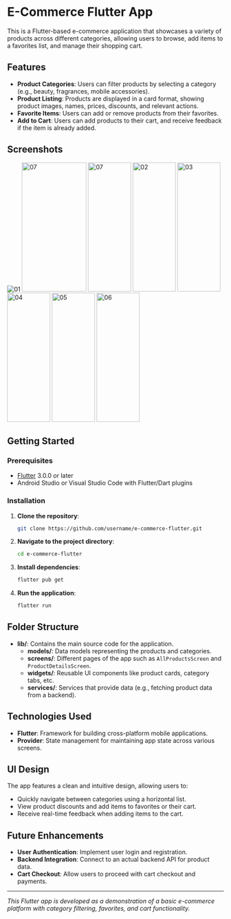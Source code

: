# E-Commerce Flutter App

This is a Flutter-based e-commerce application that showcases a variety of products across different categories, allowing users to browse, add items to a favorites list, and manage their shopping cart.

## Features

- **Product Categories**: Users can filter products by selecting a category (e.g., beauty, fragrances, mobile accessories).
- **Product Listing**: Products are displayed in a card format, showing product images, names, prices, discounts, and relevant actions.
- **Favorite Items**: Users can add or remove products from their favorites.
- **Add to Cart**: Users can add products to their cart, and receive feedback if the item is already added.

## Screenshots
![01]()
<img src="https://github.com/user-attachments/assets/649872d3-2014-41e0-a12b-39de92f4e5f0" alt="07" width="150" height="300">
<img src="https://github.com/user-attachments/assets/78256ffc-54fe-4880-bd74-85746fd0578e" alt="07" width="100" height="300">
<img src="https://github.com/user-attachments/assets/091edfaa-f0a9-4703-b112-5645e9812534" alt="02" width="100" height="300">
<img src="https://github.com/user-attachments/assets/52d93c4f-8d8a-44a3-90cb-dccb05579c6c" alt="03" width="100" height="300">
<img src="https://github.com/user-attachments/assets/0df41e06-8057-4eba-9443-3156b045894a" alt="04" width="100" height="300">
<img src="https://github.com/user-attachments/assets/8c8176d4-837f-4cba-9432-2ae0f80b7575" alt="05" width="100" height="300">
<img src="https://github.com/user-attachments/assets/7fc4cd95-098d-408a-a5cd-dc97d70d0da0" alt="06" width="100" height="300">





## Getting Started

### Prerequisites

- [Flutter](https://flutter.dev) 3.0.0 or later
- Android Studio or Visual Studio Code with Flutter/Dart plugins

### Installation

1. **Clone the repository**:
    ```sh
    git clone https://github.com/username/e-commerce-flutter.git
    ```
2. **Navigate to the project directory**:
    ```sh
    cd e-commerce-flutter
    ```
3. **Install dependencies**:
    ```sh
    flutter pub get
    ```
4. **Run the application**:
    ```sh
    flutter run
    ```

## Folder Structure

- **lib/**: Contains the main source code for the application.
  - **models/**: Data models representing the products and categories.
  - **screens/**: Different pages of the app such as `AllProductsScreen` and `ProductDetailsScreen`.
  - **widgets/**: Reusable UI components like product cards, category tabs, etc.
  - **services/**: Services that provide data (e.g., fetching product data from a backend).

## Technologies Used

- **Flutter**: Framework for building cross-platform mobile applications.
- **Provider**: State management for maintaining app state across various screens.

## UI Design

The app features a clean and intuitive design, allowing users to:
- Quickly navigate between categories using a horizontal list.
- View product discounts and add items to favorites or their cart.
- Receive real-time feedback when adding items to the cart.

## Future Enhancements

- **User Authentication**: Implement user login and registration.
- **Backend Integration**: Connect to an actual backend API for product data.
- **Cart Checkout**: Allow users to proceed with cart checkout and payments.



---

*This Flutter app is developed as a demonstration of a basic e-commerce platform with category filtering, favorites, and cart functionality.*

